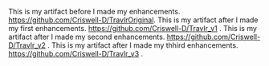 This is my artifact before I made my enhancements. 
<a href="https://github.com/Criswell-D/TravlrOriginal">https://github.com/Criswell-D/TravlrOriginal</a>.
This is my artifact after I made my first enhancements. 
<a href="https://github.com/Criswell-D/Travlr_v1">https://github.com/Criswell-D/Travlr_v1 .</a>
This is my artifact after I made my second enhancements. 
<a href="https://github.com/Criswell-D/Travlr_v2">https://github.com/Criswell-D/Travlr_v2 .</a>
This is my artifact after I made my thhird enhancements.  
<a href="https://github.com/Criswell-D/Travlr_v3">https://github.com/Criswell-D/Travlr_v3 .</a>
